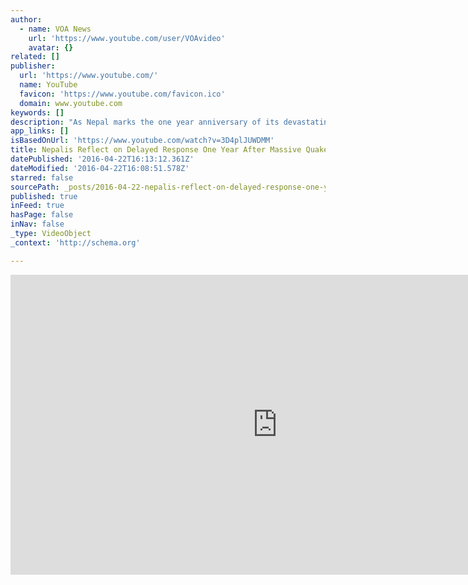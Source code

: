 ```yaml
---
author:
  - name: VOA News
    url: 'https://www.youtube.com/user/VOAvideo'
    avatar: {}
related: []
publisher:
  url: 'https://www.youtube.com/'
  name: YouTube
  favicon: 'https://www.youtube.com/favicon.ico'
  domain: www.youtube.com
keywords: []
description: "As Nepal marks the one year anniversary of its devastating earthquake, Nepalis' reflect on the government's delayed recovery response. Steve Sandford reports from Bhaktapur, Nepal. Originally published at - http://www.voanews.com/media/video/3297985.html"
app_links: []
isBasedOnUrl: 'https://www.youtube.com/watch?v=3D4plJUWDMM'
title: Nepalis Reflect on Delayed Response One Year After Massive Quake
datePublished: '2016-04-22T16:13:12.361Z'
dateModified: '2016-04-22T16:08:51.578Z'
starred: false
sourcePath: _posts/2016-04-22-nepalis-reflect-on-delayed-response-one-year-after-massive-q.md
published: true
inFeed: true
hasPage: false
inNav: false
_type: VideoObject
_context: 'http://schema.org'

---
```

<iframe src="https://cdn.embedly.com/widgets/media.html?src=https%3A%2F%2Fwww.youtube.com%2Fembed%2F3D4plJUWDMM%3Ffeature%3Doembed&amp;url=https%3A%2F%2Fwww.youtube.com%2Fwatch%3Fv%3D3D4plJUWDMM&amp;image=https%3A%2F%2Fi.ytimg.com%2Fvi%2F3D4plJUWDMM%2Fhqdefault.jpg&amp;key=b7d04c9b404c499eba89ee7072e1c4f7&amp;type=text%2Fhtml&amp;schema=youtube" width="854" height="480" scrolling="no" frameborder="0" allowfullscreen="" style=""></iframe>